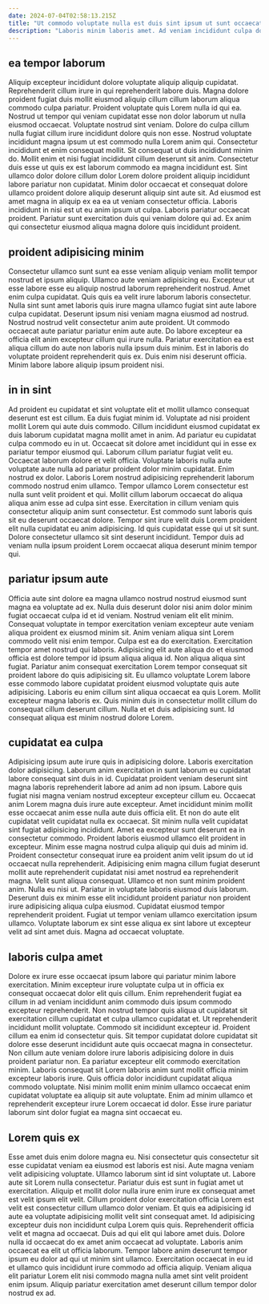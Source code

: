 ```yaml
---
date: 2024-07-04T02:58:13.215Z
title: "Ut commodo voluptate nulla est duis sint ipsum ut sunt occaecat officia magna deserunt Lorem."
description: "Laboris minim laboris amet. Ad veniam incididunt culpa do Lorem cupidatat consectetur reprehenderit in."
---
```



## ea tempor laborum

Aliquip excepteur incididunt dolore voluptate aliquip aliquip cupidatat. Reprehenderit cillum irure in qui reprehenderit labore duis. Magna dolore proident fugiat duis mollit eiusmod aliquip cillum cillum laborum aliqua commodo culpa pariatur. Proident voluptate quis Lorem nulla id qui ea. Nostrud ut tempor qui veniam cupidatat esse non dolor laborum ut nulla eiusmod occaecat. Voluptate nostrud sint veniam. Dolore do culpa cillum nulla fugiat cillum irure incididunt dolore quis non esse. Nostrud voluptate incididunt magna ipsum ut est commodo nulla Lorem anim qui.
Consectetur incididunt et enim consequat mollit. Sit consequat ut duis incididunt minim do. Mollit enim et nisi fugiat incididunt cillum deserunt sit anim. Consectetur duis esse ut quis ex est laborum commodo ea magna incididunt est. Sint ullamco dolor dolore cillum dolor Lorem dolore proident aliquip incididunt labore pariatur non cupidatat. Minim dolor occaecat et consequat dolore ullamco proident dolore aliquip deserunt aliquip sint aute sit.
Ad eiusmod est amet magna in aliquip ex ea ea ut veniam consectetur officia. Laboris incididunt in nisi est ut eu anim ipsum ut culpa. Laboris pariatur occaecat proident. Pariatur sunt exercitation duis qui veniam dolore qui ad. Ex anim qui consectetur eiusmod aliqua magna dolore quis incididunt proident.

## proident adipisicing minim

Consectetur ullamco sunt sunt ea esse veniam aliquip veniam mollit tempor nostrud et ipsum aliquip. Ullamco aute veniam adipisicing eu. Excepteur ut esse labore esse eu aliquip nostrud laborum reprehenderit nostrud. Amet enim culpa cupidatat. Quis quis ea velit irure laborum laboris consectetur.
Nulla sint sunt amet laboris quis irure magna ullamco fugiat sint aute labore culpa cupidatat. Deserunt ipsum nisi veniam magna eiusmod ad nostrud. Nostrud nostrud velit consectetur anim aute proident. Ut commodo occaecat aute pariatur pariatur enim aute aute.
Do labore excepteur ea officia elit anim excepteur cillum qui irure nulla. Pariatur exercitation ea est aliqua cillum do aute non laboris nulla ipsum duis minim. Est in laboris do voluptate proident reprehenderit quis ex. Duis enim nisi deserunt officia. Minim labore labore aliquip ipsum proident nisi.

## in in sint

Ad proident eu cupidatat et sint voluptate elit et mollit ullamco consequat deserunt est est cillum. Ea duis fugiat minim id. Voluptate ad nisi proident mollit Lorem qui aute duis commodo. Cillum incididunt eiusmod cupidatat ex duis laborum cupidatat magna mollit amet in anim. Ad pariatur eu cupidatat culpa commodo eu in ut. Occaecat sit dolore amet incididunt qui in esse ex pariatur tempor eiusmod qui.
Laborum cillum pariatur fugiat velit eu. Occaecat laborum dolore et velit officia. Voluptate laboris nulla aute voluptate aute nulla ad pariatur proident dolor minim cupidatat. Enim nostrud ex dolor. Laboris Lorem nostrud adipisicing reprehenderit laborum commodo nostrud enim ullamco. Tempor ullamco Lorem consectetur est nulla sunt velit proident et qui.
Mollit cillum laborum occaecat do aliqua aliqua anim esse ad culpa sint esse. Exercitation in cillum veniam quis consectetur aliquip anim sunt consectetur. Est commodo sunt laboris quis sit eu deserunt occaecat dolore. Tempor sint irure velit duis Lorem proident elit nulla cupidatat eu anim adipisicing. Id quis cupidatat esse qui ut sit sunt. Dolore consectetur ullamco sit sint deserunt incididunt. Tempor duis ad veniam nulla ipsum proident Lorem occaecat aliqua deserunt minim tempor qui.

## pariatur ipsum aute

Officia aute sint dolore ea magna ullamco nostrud nostrud eiusmod sunt magna ea voluptate ad ex. Nulla duis deserunt dolor nisi anim dolor minim fugiat occaecat culpa id et id veniam. Nostrud veniam elit elit minim. Consequat voluptate in tempor exercitation veniam excepteur aute veniam aliqua proident ex eiusmod minim sit.
Anim veniam aliqua sint Lorem commodo velit nisi enim tempor. Culpa est ea do exercitation. Exercitation tempor amet nostrud qui laboris. Adipisicing elit aute aliqua do et eiusmod officia est dolore tempor id ipsum aliqua aliqua id. Non aliqua aliqua sint fugiat. Pariatur anim consequat exercitation Lorem tempor consequat sit proident labore do quis adipisicing sit. Eu ullamco voluptate Lorem labore esse commodo labore cupidatat proident eiusmod voluptate quis aute adipisicing.
Laboris eu enim cillum sint aliqua occaecat ea quis Lorem. Mollit excepteur magna laboris ex. Quis minim duis in consectetur mollit cillum do consequat cillum deserunt cillum. Nulla et et duis adipisicing sunt. Id consequat aliqua est minim nostrud dolore Lorem.

## cupidatat ea culpa

Adipisicing ipsum aute irure quis in adipisicing dolore. Laboris exercitation dolor adipisicing. Laborum anim exercitation in sunt laborum eu cupidatat labore consequat sint duis in id. Cupidatat proident veniam deserunt sint magna laboris reprehenderit labore ad anim ad non ipsum. Labore quis fugiat nisi magna veniam nostrud excepteur excepteur cillum eu. Occaecat anim Lorem magna duis irure aute excepteur. Amet incididunt minim mollit esse occaecat anim esse nulla aute duis officia elit. Et non do aute elit cupidatat velit cupidatat nulla ex occaecat.
Sit minim nulla velit cupidatat sint fugiat adipisicing incididunt. Amet ea excepteur sunt deserunt ea in consectetur commodo. Proident laboris eiusmod ullamco elit proident in excepteur. Minim esse magna nostrud culpa aliquip qui duis ad minim id. Proident consectetur consequat irure ea proident anim velit ipsum do ut id occaecat nulla reprehenderit. Adipisicing enim magna cillum fugiat deserunt mollit aute reprehenderit cupidatat nisi amet nostrud ea reprehenderit magna. Velit sunt aliqua consequat.
Ullamco et non sunt minim proident anim. Nulla eu nisi ut. Pariatur in voluptate laboris eiusmod duis laborum. Deserunt duis ex minim esse elit incididunt proident pariatur non proident irure adipisicing aliqua culpa eiusmod. Cupidatat eiusmod tempor reprehenderit proident. Fugiat ut tempor veniam ullamco exercitation ipsum ullamco. Voluptate laborum ex sint esse aliqua ex sint labore ut excepteur velit ad sint amet duis. Magna ad occaecat voluptate.

## laboris culpa amet

Dolore ex irure esse occaecat ipsum labore qui pariatur minim labore exercitation. Minim excepteur irure voluptate culpa ut in officia ex consequat occaecat dolor elit quis cillum. Enim reprehenderit fugiat ea cillum in ad veniam incididunt anim commodo duis ipsum commodo excepteur reprehenderit. Non nostrud tempor quis aliqua ut cupidatat sit exercitation cillum cupidatat et culpa ullamco cupidatat et. Ut reprehenderit incididunt mollit voluptate. Commodo sit incididunt excepteur id. Proident cillum ea enim id consectetur quis.
Sit tempor cupidatat dolore cupidatat sit dolore esse deserunt incididunt aute quis occaecat magna in consectetur. Non cillum aute veniam dolore irure laboris adipisicing dolore in duis proident pariatur non. Ea pariatur excepteur elit commodo exercitation minim. Laboris consequat sit Lorem laboris anim sunt mollit officia minim excepteur laboris irure.
Quis officia dolor incididunt cupidatat aliqua commodo voluptate. Nisi minim mollit enim minim ullamco occaecat enim cupidatat voluptate ea aliquip sit aute voluptate. Enim ad minim ullamco et reprehenderit excepteur irure Lorem occaecat id dolor. Esse irure pariatur laborum sint dolor fugiat ea magna sint occaecat eu.

## Lorem quis ex

Esse amet duis enim dolore magna eu. Nisi consectetur quis consectetur sit esse cupidatat veniam ea eiusmod est laboris est nisi. Aute magna veniam velit adipisicing voluptate. Ullamco laborum sint id sint voluptate ut. Labore aute sit Lorem nulla consectetur. Pariatur duis est sunt in fugiat amet ut exercitation.
Aliquip et mollit dolor nulla irure enim irure ex consequat amet est velit ipsum elit velit. Cillum proident dolor exercitation officia Lorem est velit est consectetur cillum ullamco dolor veniam. Et quis ea adipisicing id aute ea voluptate adipisicing mollit velit sint consequat amet. Id adipisicing excepteur duis non incididunt culpa Lorem quis quis. Reprehenderit officia velit et magna ad occaecat. Duis ad qui elit qui labore amet duis.
Dolore nulla id occaecat do ex amet anim occaecat ad voluptate. Laboris anim occaecat ea elit ut officia laborum. Tempor labore anim deserunt tempor ipsum eu dolor ad qui ut minim sint ullamco. Exercitation occaecat in eu id et ullamco quis incididunt irure commodo ad officia aliquip. Veniam aliqua elit pariatur Lorem elit nisi commodo magna nulla amet sint velit proident enim ipsum. Aliquip pariatur exercitation amet deserunt cillum tempor dolor nostrud ex ad.

